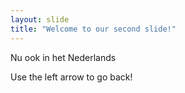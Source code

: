 ```yaml
---
layout: slide
title: "Welcome to our second slide!"
---
```


Nu ook in het Nederlands 

Use the left arrow to go back!
